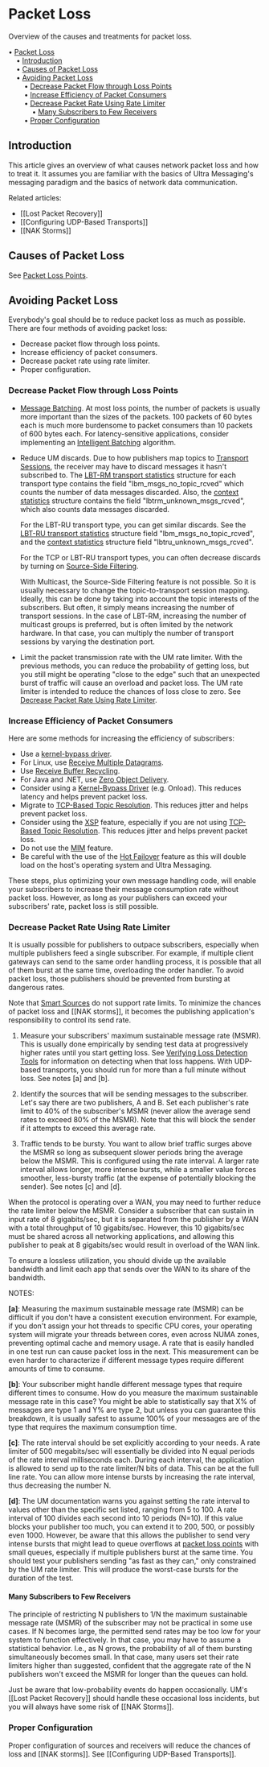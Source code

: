 # Packet Loss

Overview of the causes and treatments for packet loss.

<!-- mdtoc-start -->
&bull; [Packet Loss](#packet-loss)  
&nbsp;&nbsp;&nbsp;&nbsp;&bull; [Introduction](#introduction)  
&nbsp;&nbsp;&nbsp;&nbsp;&bull; [Causes of Packet Loss](#causes-of-packet-loss)  
&nbsp;&nbsp;&nbsp;&nbsp;&bull; [Avoiding Packet Loss](#avoiding-packet-loss)  
&nbsp;&nbsp;&nbsp;&nbsp;&nbsp;&nbsp;&nbsp;&nbsp;&bull; [Decrease Packet Flow through Loss Points](#decrease-packet-flow-through-loss-points)  
&nbsp;&nbsp;&nbsp;&nbsp;&nbsp;&nbsp;&nbsp;&nbsp;&bull; [Increase Efficiency of Packet Consumers](#increase-efficiency-of-packet-consumers)  
&nbsp;&nbsp;&nbsp;&nbsp;&nbsp;&nbsp;&nbsp;&nbsp;&bull; [Decrease Packet Rate Using Rate Limiter](#decrease-packet-rate-using-rate-limiter)  
&nbsp;&nbsp;&nbsp;&nbsp;&nbsp;&nbsp;&nbsp;&nbsp;&nbsp;&nbsp;&nbsp;&nbsp;&bull; [Many Subscribers to Few Receivers](#many-subscribers-to-few-receivers)  
&nbsp;&nbsp;&nbsp;&nbsp;&nbsp;&nbsp;&nbsp;&nbsp;&bull; [Proper Configuration](#proper-configuration)  
<!-- TOC created by './mdtoc.pl kb/packet-loss.md' (see https://github.com/fordsfords/mdtoc) -->
<!-- mdtoc-end -->


## Introduction

This article gives an overview of what causes network packet loss and how to treat it.
It assumes you are familiar with the basics of Ultra Messaging's messaging paradigm
and the basics of network data communication.

Related articles:
* [[Lost Packet Recovery]]
* [[Configuring UDP-Based Transports]]
* [[NAK Storms]]

## Causes of Packet Loss

See [Packet Loss Points](https://ultramessaging.github.io/currdoc/doc/Design/packetloss.html#packetlosspoints).

## Avoiding Packet Loss

Everybody's goal should be to reduce packet loss as much as possible.
There are four methods of avoiding packet loss:

* Decrease packet flow through loss points.
* Increase efficiency of packet consumers.
* Decrease packet rate using rate limiter.
* Proper configuration.

### Decrease Packet Flow through Loss Points

* [Message Batching](https://ultramessaging.github.io/currdoc/doc/Design/architecture.html#messagebatching).
At most loss points, the number of packets is usually more important than the sizes of the packets.
100 packets of 60 bytes each is much more burdensome to packet consumers than 10 packets of 600 bytes each.
For latency-sensitive applications, consider implementing an
[Intelligent Batching](https://ultramessaging.github.io/currdoc/doc/Design/architecture.html#intelligentbatching)
algorithm.

* Reduce UM discards. Due to how publishers map topics to
[Transport Sessions](https://ultramessaging.github.io/currdoc/doc/Design/fundamentalconcepts.html#transportsessions),
the receiver may have to discard messages it hasn't subscribed to.
The
[LBT-RM transport statistics](https://ultramessaging.github.io/currdoc/doc/API/structlbm__rcv__transport__stats__t__stct.html)
structure for each transport type contains the field "lbm_msgs_no_topic_rcved" which counts the number of data messages discarded.
Also, the
[context statistics](https://ultramessaging.github.io/currdoc/doc/API/structlbm__context__stats__t__stct.html)
structure contains the field "lbtrm_unknown_msgs_rcved", which also counts data messages discarded.

  For the LBT-RU transport type, you can get similar discards.
  See the
  [LBT-RU transport statistics](https://ultramessaging.github.io/currdoc/doc/API/structlbm__rcv__transport__stats__lbtru__t__stct.html)
  structure field "lbm_msgs_no_topic_rcved", and the
  [context statistics](https://ultramessaging.github.io/currdoc/doc/API/structlbm__context__stats__t__stct.html)
  structure field "lbtru_unknown_msgs_rcved".

  For the TCP or LBT-RU transport types, you can often decrease discards by turning on
  [Source-Side Filtering](https://ultramessaging.github.io/currdoc/doc/Config/grpmajoroptions.html#transportsourcesidefilteringbehaviorsource).

  With Multicast, the Source-Side Filtering feature is not possible.
  So it is usually necessary to change the topic-to-transport session mapping.
  Ideally, this can be done by taking into account the topic interests of the subscribers.
  But often, it simply means increasing the number of transport sessions.
  In the case of LBT-RM, increasing the number of multicast groups is preferred, but is often limited by the network hardware.
  In that case, you can multiply the number of transport sessions by varying the destination port.

* Limit the packet transmission rate with the UM rate limiter.
With the previous methods, you can reduce the probability of getting loss,
but you still might be operating "close to the edge" such that an unexpected burst of traffic will
cause an overload and packet loss.
The UM rate limiter is intended to reduce the chances of loss close to zero.
See [Decrease Packet Rate Using Rate Limiter](#decrease-packet-rate-using-rate-limiter).

### Increase Efficiency of Packet Consumers

Here are some methods for increasing the efficiency of subscribers:
* Use a [kernel-bypass driver](https://ultramessaging.github.io/currdoc/doc/Design/umglossary.html#glossarykernelbypass).
* For Linux, use [Receive Multiple Datagrams](https://ultramessaging.github.io/currdoc/doc/Design/advancedoptimizations.html#receivemultipledatagrams).
* Use [Receive Buffer Recycling](https://ultramessaging.github.io/currdoc/doc/Design/advancedoptimizations.html#receivebufferrecycling).
* For Java and .NET, use [Zero Object Delivery](https://ultramessaging.github.io/currdoc/doc/Design/advancedoptimizations.html#zeroobjectdelivery).
* Consider using a
[Kernel-Bypass Driver](https://ultramessaging.github.io/currdoc/doc/Design/umglossary.html#glossaryk)
(e.g. Onload).
This reduces latency and helps prevent packet loss.
* Migrate to
[TCP-Based Topic Resolution](https://ultramessaging.github.io/currdoc/doc/Design/topicresolutiondescription.html#tcpbasedtopicresolutiondetails).
This reduces jitter and helps prevent packet loss.
* Consider using the
[XSP](https://ultramessaging.github.io/currdoc/doc/Design/umfeatures.html#transportservicesproviderxsp)
feature, especially if you are not using
[TCP-Based Topic Resolution](https://ultramessaging.github.io/currdoc/doc/Design/topicresolutiondescription.html#tcpbasedtopicresolutiondetails).
This reduces jitter and helps prevent packet loss.
* Do not use the
[MIM](https://ultramessaging.github.io/currdoc/doc/Design/umfeatures.html#multicastimmediatemessaging)
feature.
* Be careful with the use of the
[Hot Failover](https://ultramessaging.github.io/currdoc/doc/Design/umfeatures.html#hotfailoverhf)
feature as this will double load on the host's operating system and Ultra Messaging.

These steps, plus optimizing your own message handling code, will enable your subscribers to increase their message
consumption rate without packet loss.
However, as long as your publishers can exceed your subscribers' rate, packet loss is still possible.

### Decrease Packet Rate Using Rate Limiter

It is usually possible for publishers to outpace subscribers, especially when multiple publishers feed a single subscriber.
For example, if multiple client gateways can send to the same order handling process,
it is possible that all of them burst at the same time, overloading the order handler.
To avoid packet loss, those publishers should be prevented from bursting at dangerous rates.

Note that
[Smart Sources](https://ultramessaging.github.io/currdoc/doc/Design/advancedoptimizations.html#smartsources)
do not support rate limits.
To minimize the chances of packet loss and [[NAK storms]],
it becomes the publishing application's responsibility to control its send rate.

1. Measure your subscribers' maximum sustainable message rate (MSMR).
This is usually done empirically by sending test data at progressively
higher rates until you start getting loss.
See [Verifying Loss Detection Tools](https://ultramessaging.github.io/currdoc/doc/Design/packetloss.html#verifyinglossdetectiontools)
for information on detecting when that loss happens.
With UDP-based transports, you should run for more than a full minute without loss.
See notes [a] and [b].

2. Identify the sources that will be sending messages to the subscriber.
Let's say there are two publishers, A and B.
Set each publisher's rate limit to 40% of the subscriber's MSMR
(never allow the average send rates to exceed 80% of the MSMR).
Note that this will block the sender if it attempts to exceed this average rate.

3. Traffic tends to be bursty.
You want to allow brief traffic surges above the MSMR so long as
subsequent slower periods bring the average below the MSMR.
This is configured using the rate interval.
A larger rate interval allows longer, more intense bursts,
while a smaller value forces smoother, less-bursty traffic
(at the expense of potentially blocking the sender).
See notes [c] and [d].

When the protocol is operating over a WAN,
you may need to further reduce the rate limiter below the MSMR.
Consider a subscriber that can sustain in input rate of 8 gigabits/sec,
but it is separated from the publisher by a WAN with a total throughput of
10 gigabits/sec.
However, this 10 gigabits/sec must be shared across all networking applications,
and allowing this publisher to peak at 8 gigabits/sec would result in
overload of the WAN link.

To ensure a lossless utilization, you should divide up the available bandwidth
and limit each app that sends over the WAN to its share of the bandwidth.

NOTES:

**[a]**: Measuring the maximum sustainable message rate (MSMR) can be difficult if
you don't have a consistent execution environment.
For example, if you don't assign your hot threads to specific CPU cores,
your operating system will migrate your threads between cores,
even across NUMA zones, preventing optimal cache and memory usage.
A rate that is easily handled in one test run can cause packet loss in the next.
This measurement can be even harder to characterize if different message types
require different amounts of time to consume.

**[b]**: Your subscriber might handle different message types that require different times to consume.
How do you measure the maximum sustainable message rate in this case?
You might be able to statistically say that X% of messages are type 1 and Y%
are type 2, but unless you can guarantee this breakdown, it is usually safest to
assume 100% of your messages are of the type that requires the maximum consumption time.

**[c]**: The rate interval should be set explicitly according to your needs.
A rate limiter of 500 megabits/sec will essentially be divided into N
equal periods of the rate interval milliseconds each.
During each interval, the application is allowed to send up to
the rate limiter/N bits of data. This can be at the full line rate.
You can allow more intense bursts by increasing the rate interval,
thus decreasing the number N.

**[d]**: The UM documentation warns you against setting the rate interval
to values other than the specific set listed, ranging from 5 to 100.
A rate interval of 100 divides each second into 10 periods (N=10).
If this value blocks your publisher too much,
you can extend it to 200, 500, or possibly even 1000.
However, be aware that this allows the publisher to send very intense
bursts that might lead to queue overflows at
[packet loss points](https://ultramessaging.github.io/currdoc/doc/Design/packetloss.html#packetlosspoints)
with small queues,
especially if multiple publishers burst at the same time.
You should test your publishers sending "as fast as they can,"
only constrained by the UM rate limiter.
This will produce the worst-case bursts for the duration of the test.

#### Many Subscribers to Few Receivers

The principle of restricting N publishers to 1/N the maximum sustainable message rate (MSMR)
of the subscriber may not be practical in some use cases.
If N becomes large, the permitted send rates may be too low for your system to function effectively.
In that case, you may have to assume a statistical behavior.
I.e., as N grows, the probability of all of them bursting simultaneously becomes small.
In that case, many users set their rate limiters higher than suggested,
confident that the aggregate rate of the N publishers won't exceed the MSMR for
longer than the queues can hold.

Just be aware that low-probability events do happen occasionally.
UM's [[Lost Packet Recovery]] should handle these occasional loss incidents,
but you will always have some risk of [[NAK Storms]].

### Proper Configuration

Proper configuration of sources and receivers will reduce the chances of
loss and [[NAK storms]].
See [[Configuring UDP-Based Transports]].
